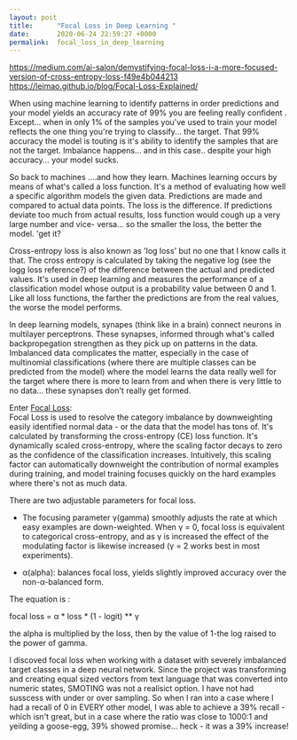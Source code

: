 ```yaml
---
layout: post
title:      "Focal Loss in Deep Learning "
date:       2020-06-24 22:59:27 +0000
permalink:  focal_loss_in_deep_learning
---
```



https://medium.com/ai-salon/demystifying-focal-loss-i-a-more-focused-version-of-cross-entropy-loss-f49e4b044213
https://leimao.github.io/blog/Focal-Loss-Explained/


When using machine learning to identify patterns in order predictions and your model yields  an accuracy rate of 99% you are feeling really confident .  Except... when in only 1% of the samples you've used to train your model reflects the one thing you're trying to classify... the target.  That 99% accuracy the model is touting is it's ability to identify the samples that are not the target.  Imbalance happens... and in this case.. despite your high accuracy... your model sucks.

So back to machines ....and how they learn.  Machines learning occurs by means of what's called a  loss function. It's a method of evaluating how well a specific algorithm models the given data. Predictions are made and compared to actual data points. The loss is the difference.  If predictions deviate too much from actual results, loss function would cough up a very large number and vice- versa... so the smaller the loss, the better the model.   'get it?  

Cross-entropy loss is also known as 'log loss'  but no one that I know calls it that.  The cross entropy is calculated by taking the negative log (see the logg loss reference?) of the difference between the actual and predicted values.   It's used in deep learning and measures the performance of a classification model whose output is a probability value between 0 and 1.  Like all loss functions, the farther the predictions are from the real values, the worse the model performs.  

In deep learning models, synapes (think like in a brain) connect neurons in multilayer perceptrons.  These synapses, informed through what's called backpropegation strengthen as they pick up on patterns in the data.  Imbalanced data complicates the matter, especially in the case of multinomial classifications (where there are multiple classes can be predicted from the model) where the model learns the data really well for the target where there is more to learn from and when there is very little to no data... these synapses don't really get formed. 

Enter [Focal Loss](https://focal-loss.readthedocs.io/en/latest/generated/focal_loss.BinaryFocalLoss.html):  
Focal Loss is used to resolve the category imbalance by downweighting easily identified normal data - or the data that the model has tons of.  It's calculated by transforming the cross-entropy (CE) loss function. It's dynamically scaled cross-entropy, where the scaling factor decays to zero as the confidence of the classification increases. Intuitively, this scaling factor can automatically downweight the contribution of normal examples during training, and model training focuses quickly on the hard examples where there's not as much data. 


There are two adjustable parameters for focal loss.

* The focusing parameter γ(gamma) smoothly adjusts the rate at which easy examples are down-weighted. When γ = 0, focal loss is equivalent to categorical cross-entropy, and as γ is increased the effect of the modulating factor is likewise increased (γ = 2 works best in most experiments).

* α(alpha): balances focal loss, yields slightly improved accuracy over the non-α-balanced form.

The equation is :

focal loss = α * loss * (1 - logit) ** γ 

the alpha is multiplied by the loss, then by the value of 1-the log raised to the power of gamma.

I discoved focal loss when working with a dataset with severely imbalanced target classes in a deep neural network.  Since the project was transforming and creating equal sized vectors from text language that was converted into numeric states, SMOTING was not a realisict option.  I have not had susscess with under or over sampling.  So when I ran into a case where I had a recall of 0 in EVERY other model, I was able to achieve a 39% recall - which isn't great, but in a case where the ratio was close to 1000:1 and yeilding a goose-egg, 39% showed promise... heck - it was a 39% increase! 
